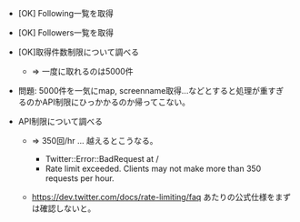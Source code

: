 * [OK] Following一覧を取得
* [OK] Followers一覧を取得
* [OK]取得件数制限について調べる
  * => 一度に取れるのは5000件


* 問題: 5000件を一気にmap, screenname取得...などとすると処理が重すぎるのかAPI制限にひっかかるのか帰ってこない。
* API制限について調べる
  * => 350回/hr ... 越えるとこうなる。
    * Twitter::Error::BadRequest at /
    * Rate limit exceeded. Clients may not make more than 350 requests per hour.

  * https://dev.twitter.com/docs/rate-limiting/faq あたりの公式仕様をまずは確認しないと。


